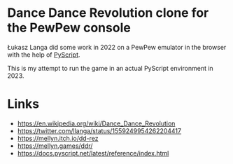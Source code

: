 # Dance Dance Revolution clone for the PewPew console

Łukasz Langa did some work in 2022 on a PewPew emulator in the browser with the
help of [PyScript](https://pyscript.net/).

This is my attempt to run the game in an actual PyScript environment in 2023.

# Links

- https://en.wikipedia.org/wiki/Dance_Dance_Revolution
- https://twitter.com/llanga/status/1559249954262204417
- https://mellyn.itch.io/dd-rez
- https://mellyn.games/ddr/
- https://docs.pyscript.net/latest/reference/index.html
